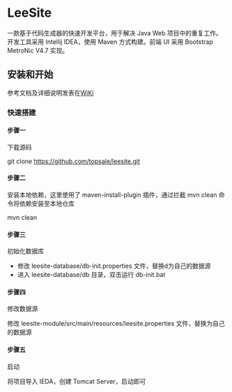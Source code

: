 # LeeSite
一款基于代码生成器的快速开发平台，用于解决 Java Web 项目中的重复工作。开发工具采用 Intellij IDEA，使用 Maven 方式构建。前端 UI 采用 Bootstrap MetroNic V4.7 实现。

## 安装和开始
参考文档及详细说明发表在[WiKi](https://github.com/topsale/leesite/wiki/LeeSite)

### 快速搭建

#### 步骤一
下载源码

git clone https://github.com/topsale/leesite.git

#### 步骤二
安装本地依赖，这里使用了 maven-install-plugin 插件，通过拦截 mvn clean 命令将依赖安装至本地仓库

mvn clean

#### 步骤三
初始化数据库

* 修改 leesite-database/db-init.properties 文件，替换d为自己的数据源
* 进入 leesite-database/db 目录，双击运行 db-init.bat

#### 步骤四
修改数据源

修改 leesite-module/src/main/resources/leesite.properties 文件，替换为自己的数据源

#### 步骤五
启动

将项目导入 IEDA，创建 Tomcat Server，启动即可